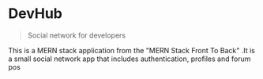 # DevHub

> Social network for developers

This is a MERN stack application from the "MERN Stack Front To Back" .It is a small social network app that includes authentication, profiles and forum pos

